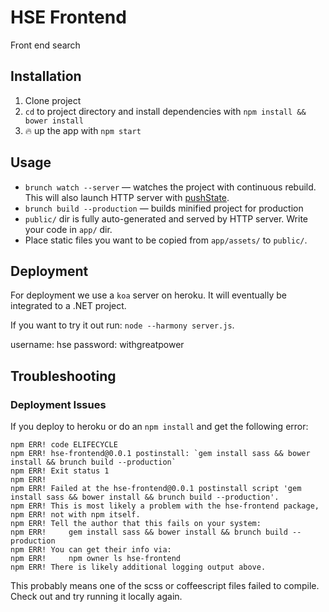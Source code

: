 # HSE Frontend
Front end search

## Installation

1. Clone project
2. `cd` to project directory and install dependencies with `npm install && bower install`
3. :fire: up the app with `npm start`

## Usage

- `brunch watch --server` — watches the project with continuous rebuild. This will also launch HTTP server with [pushState](https://developer.mozilla.org/en-US/docs/Web/Guide/API/DOM/Manipulating_the_browser_history).
- `brunch build --production` — builds minified project for production
- `public/` dir is fully auto-generated and served by HTTP server.  Write your code in `app/` dir.
- Place static files you want to be copied from `app/assets/` to `public/`.

## Deployment

For deployment we use a `koa` server on heroku. It will eventually be integrated to a .NET project.

If you want to try it out run: `node --harmony server.js`.

username: hse
password: withgreatpower

## Troubleshooting

### Deployment Issues

If you deploy to heroku or do an `npm install` and get the following error:

```
npm ERR! code ELIFECYCLE
npm ERR! hse-frontend@0.0.1 postinstall: `gem install sass && bower install && brunch build --production`
npm ERR! Exit status 1
npm ERR! 
npm ERR! Failed at the hse-frontend@0.0.1 postinstall script 'gem install sass && bower install && brunch build --production'.
npm ERR! This is most likely a problem with the hse-frontend package,
npm ERR! not with npm itself.
npm ERR! Tell the author that this fails on your system:
npm ERR!     gem install sass && bower install && brunch build --production
npm ERR! You can get their info via:
npm ERR!     npm owner ls hse-frontend
npm ERR! There is likely additional logging output above.
```

This probably means one of the scss or coffeescript files failed to compile. Check out and try running it locally again.